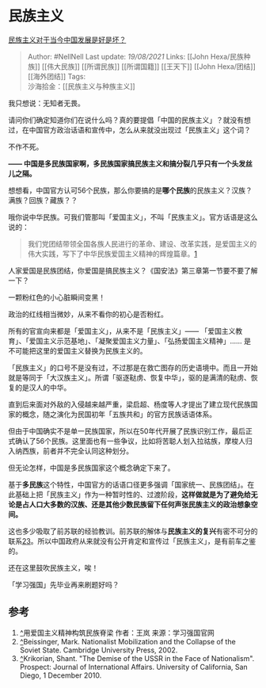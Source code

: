 # 民族主义
[民族主义对于当今中国发展是好是坏？](https://www.zhihu.com/question/395927150/answer/1409402698)

> Author: #NellNell 
Last update: *19/08/2021* 
Links: [[John Hexa/民族种族]] [[伟大民族]] [[所谓民族]] [[所谓国籍]] [[王天下]] [[John Hexa/团结]] [[海外团结]]
Tags:  
沙海拾金：[[民族主义与种族主义]]


  

我只想说：无知者无畏。

请问你们确定知道你们在说什么吗？真的要提倡「中国的民族主义」？就没有想过，在中国官方政治话语和宣传中，怎么从来就没出现过「民族主义」这个词？

不作不死。

**—— 中国是多民族国家啊，多民族国家搞民族主义和搞分裂几乎只有一个头发丝儿之隔。**

想想看，中国官方认可56个民族，那么你要搞的是**哪个民族**的民族主义？汉族？满族？回族？藏族？？

哦你说中华民族。可我们管那叫「爱国主义」，不叫「民族主义」。官方话语是这么说的：

> 我们党团结带领全国各族人民进行的革命、建设、改革实践，是爱国主义的伟大实践，写下了中华民族爱国主义精神的辉煌篇章。[1](#ref_1)

人家爱国是民族团结，你爱国是搞民族主义？《国安法》第三章第一节要不要了解一下？

一颗粉红色的小心脏瞬间变黑！

政治的红线相当微妙，从来不看你的初心是否粉红。

所有的官宣向来都是「爱国主义」，从来不是「民族主义」—— 「爱国主义教育」、「爱国主义示范基地」、「凝聚爱国主义力量」、「弘扬爱国主义精神」…… 是不可能把这里的爱国主义替换为民族主义的。

「民族主义」的口号不是没有过，不过那是在救亡图存的历史语境中。而且一开始就是等同于「大汉族主义」。所谓「驱逐鞑虏、恢复中华」，驱的是满清的鞑虏、恢复的是汉人的中华。

直到后来面对外敌的入侵越来越严重，梁启超、杨度等人才提出了建立现代民族国家的概念，随之演化为民国初年「五族共和」的官方民族话语体系。

但由于中国确实不是单一民族国家，所以在50年代开展了民族识别工作，最后正式确认了56个民族。这里面也有一些争议，比如将苦聪人划入拉祜族，摩梭人归入纳西族，前者并不完全认同这种划分。

但无论怎样，中国是多民族国家这个概念确定下来了。

基于**多民族**这个特性，中国官方的话语口径更多强调「国家统一、民族团结」。在此基础上把「民族主义」作为一种暂时性的、过渡阶段，**这样做就是为了避免给无论是占人口大多数的汉族、还是其他少数民族留下任何声张民族主义的政治想象空间。**

这也多少吸取了前苏联的经验教训。前苏联的解体与**民族主义的复兴**有密不可分的联系[2](#ref_2)[3](#ref_3)。所以中国政府从来就没有公开肯定和宣传过「民族主义」，是有前车之鉴的。

还在这里鼓吹民族主义，唉！

「学习强国」先毕业再来刷题好吗？

## 参考

1.  [^](#ref_1_0)用爱国主义精神构筑民族脊梁 作者：王岚 来源：学习强国官网
2.  [^](#ref_2_0)Beissinger, Mark. Nationalist Mobilization and the Collapse of the Soviet State. Cambridge University Press, 2002.
3.  [^](#ref_3_0)Krikorian, Shant. "The Demise of the USSR in the Face of Nationalism". Prospect: Journal of International Affairs. University of California, San Diego, 1 December 2010.